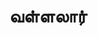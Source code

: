 ---
layout: tagpage
title: "வள்ளலார்"
tag: வள்ளலார்
description: "வள்ளலார் தொடர்புடைய நூல்கள்/கட்டுரைகள்"
robots: noindex
---